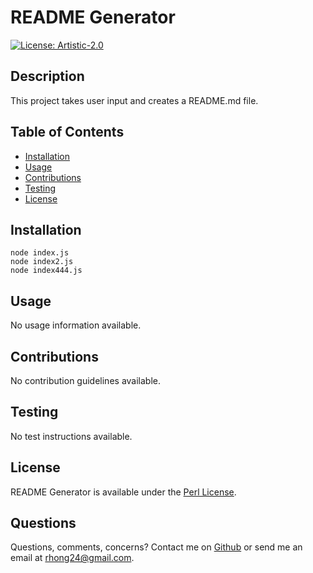 # README Generator

[![License: Artistic-2.0](https://img.shields.io/badge/License-Perl-0298c3.svg)](https://opensource.org/licenses/Artistic-2.0)
## Description
This project takes user input and creates a README.md file.

## Table of Contents
- [Installation](#installation)
- [Usage](#usage)
- [Contributions](#contributions)
- [Testing](#testing)
- [License](#license)

## Installation
```
node index.js
node index2.js
node index444.js
```

## Usage
No usage information available.

## Contributions
No contribution guidelines available.

## Testing
No test instructions available.

## License
README Generator is available under the [Perl License](https://opensource.org/licenses/Artistic-2.0).

## Questions
Questions, comments, concerns? Contact me on [Github](https://github.com/richardjhong) or send me an email at rhong24@gmail.com.
